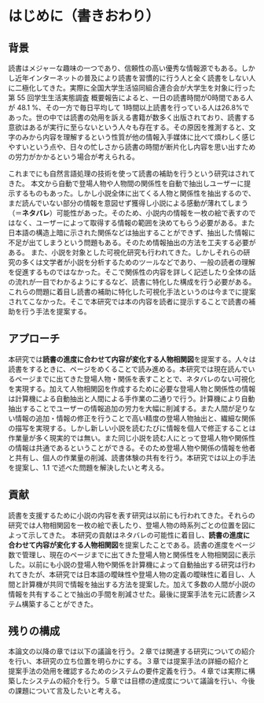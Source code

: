 # はじめに（書きおわり）

## 背景

読書はメジャーな趣味の一つであり、信頼性の高い優秀な情報源でもある。しかし近年インターネットの普及により読書を習慣的に行う人と全く読書をしない人に二極化してきた。実際に全国大学生活協同組合連合会が大学生を対象に行った第 55 回学生生活実態調査 概要報告<!--*1-->によると、一日の読書時間が0時間である人が 48.1 %、その一方で毎日平均して 1時間以上読書を行っている人は26.8%であった。世の中では読書の効用を訴える書籍が数多く出版されており、読書する意欲はあるが実行に至らないという人々も存在する。その原因を推測すると、文字のみから内容を理解するという性質が他の情報入手媒体に比べて煩わしく感じやすいという点や、日々の忙しさから読書の時間が断片化し内容を思い出すための労力がかかるという場合が考えられる。

これまでにも自然言語処理の技術を使って読書の補助を行うという研究はされてきた。 本文から自動で登場人物や人物間の関係性を自動で抽出しユーザーに提示するものもあった。しかし小説全体に出てくる人物と関係性を抽出するので、まだ読んでいない部分の情報を意図せず獲得し小説による感動が薄れてしまう（＝**ネタバレ**）可能性があった。そのため、小説内の情報を一枚の絵で表すのではなく、ユーザーによって取得する情報の範囲を決めてもらう必要がある。また日本語の構造上暗に示された関係などは抽出することができず、抽出した情報に不足が出てしまうという問題もある。そのため情報抽出の方法を工夫する必要がある。
また、小説を対象とした可視化研究も行われてきた。しかしそれらの研究の多くは文学者が小説を分析するためのツールなどであり、一般の読者の理解を促進するものではなかった。そこで関係性の内容を詳しく記述したり全体の話の流れが一目でわかるようにするなど、読書に特化した構成を行う必要がある。これらの問題に着目し読書の補助に特化した可視化手法というのは今までに提案されてこなかった。そこで本研究では本の内容を読者に提示することで読書の補助を行う手法を提案する。

## アプローチ

本研究では**読書の進度に合わせて内容が変化する人物相関図**を提案する。人々は読書をするときに、ページをめくることで読み進める。本研究では現在読んでいるページまでに出てきた登場人物・関係を表すこととで、ネタバレのない可視化を実現する。加えて人物相関図を作成するために必要な登場人物と関係性の情報は計算機による自動抽出と人間による手作業の二通りで行う。計算機により自動抽出することでユーザーの情報追加の労力を大幅に削減する。また人間が足りない情報の追加・情報の修正を行うことで高い精度の登場人物抽出と、繊細な関係の描写を実現する。しかし新しい小説を読むたびに情報を個人で修正することは作業量が多く現実的では無い。また同じ小説を読む人にとって登場人物や関係性の情報は共通であるということができる。そのため登場人物や関係の情報を他者と共有し、個人の作業量の削減、読書体験の共有を行う。本研究では以上の手法を提案し、1.1 で述べた問題を解決したいと考える。

## 貢献

読書を支援するために小説の内容を表す研究は以前にも行われてきた。それらの研究では人物相関図を一枚の絵で表したり、登場人物の時系列ごとの位置を図によって示してきた。 本研究の貢献はネタバレの可能性に着目し、**読書の進度に合わせて内容が変化する人物相関図**を提案したことである。読書の進度をページ数で管理し、現在のページまでに出てきた登場人物と関係性を人物相関図に表示した。以前にも小説の登場人物や関係を計算機によって自動抽出する研究は行われてきたが、本研究では日本語の曖昧性や登場人物の定義の曖昧性に着目し、人間と計算機が共同で情報を抽出する方法を提案した。加えて多数の人間が小説の情報を共有することで抽出の手間を削減させた。最後に提案手法を元に読書システム構築することができた。

## 残りの構成
本論文の以降の章では以下の議論を行う。２章では関連する研究についての紹介を行い、本研究の立ち位置を明らかにする。３章では提案手法の詳細の紹介と提案手法の効用を確認するためのシステムの要件定義を行う。４章では実際に構築したシステムの紹介を行う。５章では目標の達成度について議論を行い、今後の課題について言及したいと考える。

<!--*1 https://www.univcoop.or.jp/press/life/report.html-->
